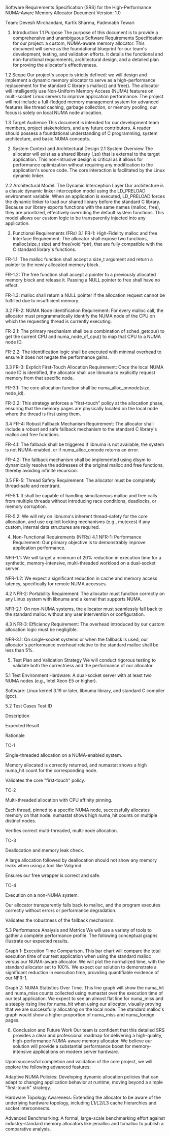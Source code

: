Software Requirements Specification (SRS) for the High-Performance NUMA-Aware Memory Allocator
Document Version: 1.0

Team: Devesh Mirchandani, Kartik Sharma, Padmnabh Tewari

1. Introduction
1.1 Purpose
The purpose of this document is to provide a comprehensive and unambiguous Software Requirements Specification for our project: a custom, NUMA-aware memory allocator. This document will serve as the foundational blueprint for our team's development, testing, and validation efforts. It details the functional and non-functional requirements, architectural design, and a detailed plan for proving the allocator's effectiveness.

1.2 Scope
Our project's scope is strictly defined: we will design and implement a dynamic memory allocator to serve as a high-performance replacement for the standard C library's malloc() and free(). The allocator will intelligently use Non-Uniform Memory Access (NUMA) features on multi-socket Linux servers to improve application performance. The project will not include a full-fledged memory management system for advanced features like thread caching, garbage collection, or memory pooling; our focus is solely on local NUMA node allocation.

1.3 Target Audience
This document is intended for our development team members, project stakeholders, and any future contributors. A reader should possess a foundational understanding of C programming, system architecture, and basic NUMA concepts.

2. System Context and Architectural Design
2.1 System Overview
The allocator will exist as a shared library (.so) that is external to the target application. This non-intrusive design is critical as it allows for performance optimization without requiring any modification to the application's source code. The core interaction is facilitated by the Linux dynamic linker.

2.2 Architectural Model: The Dynamic Interception Layer
Our architecture is a classic dynamic linker interception model using the LD_PRELOAD environment variable. When an application is executed, LD_PRELOAD forces the dynamic linker to load our shared library before the standard C library. Because our library exports functions with the same names (malloc, free), they are prioritized, effectively overriding the default system functions. This model allows our custom logic to be transparently injected into any application.

3. Functional Requirements (FRs)
3.1 FR-1: High-Fidelity malloc and free Interface
Requirement: The allocator shall expose two functions, malloc(size_t size) and free(void *ptr), that are fully compatible with the C standard library's functions.

FR-1.1: The malloc function shall accept a size_t argument and return a pointer to the newly allocated memory block.

FR-1.2: The free function shall accept a pointer to a previously allocated memory block and release it. Passing a NULL pointer to free shall have no effect.

FR-1.3: malloc shall return a NULL pointer if the allocation request cannot be fulfilled due to insufficient memory.

3.2 FR-2: NUMA Node Identification
Requirement: For every malloc call, the allocator must programmatically identify the NUMA node of the CPU on which the requesting thread is currently executing.

FR-2.1: The primary mechanism shall be a combination of sched_getcpu() to get the current CPU and numa_node_of_cpu() to map that CPU to a NUMA node ID.

FR-2.2: The identification logic shall be executed with minimal overhead to ensure it does not negate the performance gains.

3.3 FR-3: Explicit First-Touch Allocation
Requirement: Once the local NUMA node ID is identified, the allocator shall use libnuma to explicitly request memory from that specific node.

FR-3.1: The core allocation function shall be numa_alloc_onnode(size, node_id).

FR-3.2: This strategy enforces a "first-touch" policy at the allocation phase, ensuring that the memory pages are physically located on the local node where the thread is first using them.

3.4 FR-4: Robust Fallback Mechanism
Requirement: The allocator shall include a robust and safe fallback mechanism to the standard C library's malloc and free functions.

FR-4.1: The fallback shall be triggered if libnuma is not available, the system is not NUMA-enabled, or if numa_alloc_onnode returns an error.

FR-4.2: The fallback mechanism shall be implemented using dlsym to dynamically resolve the addresses of the original malloc and free functions, thereby avoiding infinite recursion.

3.5 FR-5: Thread Safety
Requirement: The allocator must be completely thread-safe and reentrant.

FR-5.1: It shall be capable of handling simultaneous malloc and free calls from multiple threads without introducing race conditions, deadlocks, or memory corruption.

FR-5.2: We will rely on libnuma's inherent thread-safety for the core allocation, and use explicit locking mechanisms (e.g., mutexes) if any custom, internal data structures are required.

4. Non-Functional Requirements (NFRs)
4.1 NFR-1: Performance
Requirement: Our primary objective is to demonstrably improve application performance.

NFR-1.1: We will target a minimum of 20% reduction in execution time for a synthetic, memory-intensive, multi-threaded workload on a dual-socket server.

NFR-1.2: We expect a significant reduction in cache and memory access latency, specifically for remote NUMA accesses.

4.2 NFR-2: Portability
Requirement: The allocator must function correctly on any Linux system with libnuma and a kernel that supports NUMA.

NFR-2.1: On non-NUMA systems, the allocator must seamlessly fall back to the standard malloc without any user intervention or configuration.

4.3 NFR-3: Efficiency
Requirement: The overhead introduced by our custom allocation logic must be negligible.

NFR-3.1: On single-socket systems or when the fallback is used, our allocator's performance overhead relative to the standard malloc shall be less than 5%.

5. Test Plan and Validation Strategy
We will conduct rigorous testing to validate both the correctness and the performance of our allocator.

5.1 Test Environment
Hardware: A dual-socket server with at least two NUMA nodes (e.g., Intel Xeon E5 or higher).

Software: Linux kernel 3.19 or later, libnuma library, and standard C compiler (gcc).

5.2 Test Cases
Test ID

Description

Expected Result

Rationale

TC-1

Single-threaded allocation on a NUMA-enabled system.

Memory allocated is correctly returned, and numastat shows a high numa_hit count for the corresponding node.

Validates the core "first-touch" policy.

TC-2

Multi-threaded allocation with CPU affinity pinning.

Each thread, pinned to a specific NUMA node, successfully allocates memory on that node. numastat shows high numa_hit counts on multiple distinct nodes.

Verifies correct multi-threaded, multi-node allocation.

TC-3

Deallocation and memory leak check.

A large allocation followed by deallocation should not show any memory leaks when using a tool like Valgrind.

Ensures our free wrapper is correct and safe.

TC-4

Execution on a non-NUMA system.

Our allocator transparently falls back to malloc, and the program executes correctly without errors or performance degradation.

Validates the robustness of the fallback mechanism.

5.3 Performance Analysis and Metrics
We will use a variety of tools to gather a complete performance profile. The following conceptual graphs illustrate our expected results.

Graph 1: Execution Time Comparison. This bar chart will compare the total execution time of our test application when using the standard malloc versus our NUMA-aware allocator. We will plot the normalized time, with the standard allocator set to 100%. We expect our solution to demonstrate a significant reduction in execution time, providing quantifiable evidence of our NFR-1.

Graph 2: NUMA Statistics Over Time. This line graph will show the numa_hit and numa_miss counts collected using numastat over the execution time of our test application. We expect to see an almost flat line for numa_miss and a steeply rising line for numa_hit when using our allocator, visually proving that we are successfully allocating on the local node. The standard malloc's graph would show a higher proportion of numa_miss and numa_foreign pages.

6. Conclusion and Future Work
Our team is confident that this detailed SRS provides a clear and professional roadmap for delivering a high-quality, high-performance NUMA-aware memory allocator. We believe our solution will provide a substantial performance boost for memory-intensive applications on modern server hardware.

Upon successful completion and validation of the core project, we will explore the following advanced features:

Adaptive NUMA Policies: Developing dynamic allocation policies that can adapt to changing application behavior at runtime, moving beyond a simple "first-touch" strategy.

Hardware Topology Awareness: Extending the allocator to be aware of the underlying hardware topology, including L1/L2/L3 cache hierarchies and socket interconnects.

Advanced Benchmarking: A formal, large-scale benchmarking effort against industry-standard memory allocators like jemalloc and tcmalloc to publish a comparative analysis.
